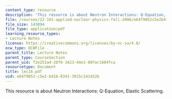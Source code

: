 ```yaml
---
content_type: resource
description: 'This resource is about Neutron Interactions: Q-Equation, Elastic Scattering.'
file: /courses/22-101-applied-nuclear-physics-fall-2006/e64f9052c5e2b41b83413015c141422b_lec16.pdf
file_size: 143094
file_type: application/pdf
learning_resource_types:
- Lecture Notes
license: https://creativecommons.org/licenses/by-nc-sa/4.0/
ocw_type: OCWFile
parent_title: Lecture Notes
parent_type: CourseSection
parent_uid: f2e251a4-20f6-3423-44e1-807ac1684fca
resourcetype: Document
title: lec16.pdf
uid: e64f9052-c5e2-b41b-8341-3015c141422b
---
```

This resource is about Neutron Interactions: Q-Equation, Elastic Scattering.